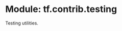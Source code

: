 <div itemscope itemtype="http://developers.google.com/ReferenceObject">
<meta itemprop="name" content="tf.contrib.testing" />
<meta itemprop="path" content="Stable" />
</div>

# Module: tf.contrib.testing

Testing utilities.

